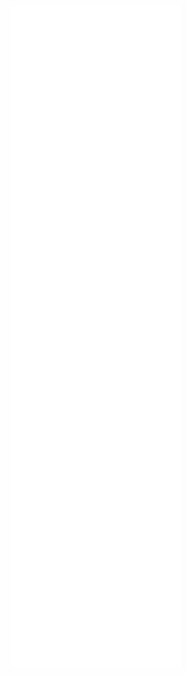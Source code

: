 <img align="top" width="400" src="https://raw.githubusercontent.com/Katsute/Katsute/metrics/metrics/user.svg" alt="user">
<img align="top" width="400" src="https://raw.githubusercontent.com/Katsute/Katsute/metrics/metrics/organization.svg" alt="organization">

<img align="top" width="400" src="https://raw.githubusercontent.com/Katsute/Katsute/metrics/metrics/languages.svg" alt="languages">
<img align="top" width="400" src="https://raw.githubusercontent.com/Katsute/Katsute/metrics/metrics/habits.svg" alt="habits">

<img align="top" width="400" src="https://raw.githubusercontent.com/Katsute/Katsute/metrics/metrics/issues.svg" alt="issues">
<img align="top" width="400" src="https://raw.githubusercontent.com/Katsute/Katsute/metrics/metrics/issues-organization.svg" alt="issues-organization">

<img align="top" width="400" src="https://raw.githubusercontent.com/Katsute/Katsute/metrics/metrics/discussions.svg" alt="discussions">
<img align="top" width="400" src="https://raw.githubusercontent.com/Katsute/Katsute/metrics/metrics/support.svg" alt="support">
